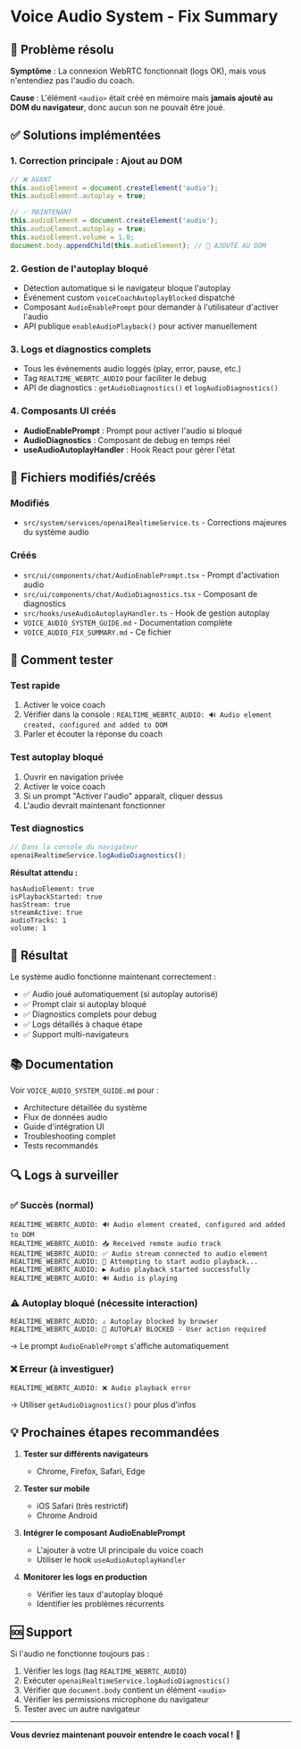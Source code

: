 # Voice Audio System - Fix Summary

## 🎯 Problème résolu

**Symptôme** : La connexion WebRTC fonctionnait (logs OK), mais vous n'entendiez pas l'audio du coach.

**Cause** : L'élément `<audio>` était créé en mémoire mais **jamais ajouté au DOM du navigateur**, donc aucun son ne pouvait être joué.

## ✅ Solutions implémentées

### 1. Correction principale : Ajout au DOM
```typescript
// ❌ AVANT
this.audioElement = document.createElement('audio');
this.audioElement.autoplay = true;

// ✅ MAINTENANT
this.audioElement = document.createElement('audio');
this.audioElement.autoplay = true;
this.audioElement.volume = 1.0;
document.body.appendChild(this.audioElement); // 🎯 AJOUTÉ AU DOM
```

### 2. Gestion de l'autoplay bloqué
- Détection automatique si le navigateur bloque l'autoplay
- Événement custom `voiceCoachAutoplayBlocked` dispatché
- Composant `AudioEnablePrompt` pour demander à l'utilisateur d'activer l'audio
- API publique `enableAudioPlayback()` pour activer manuellement

### 3. Logs et diagnostics complets
- Tous les événements audio loggés (play, error, pause, etc.)
- Tag `REALTIME_WEBRTC_AUDIO` pour faciliter le debug
- API de diagnostics : `getAudioDiagnostics()` et `logAudioDiagnostics()`

### 4. Composants UI créés
- **AudioEnablePrompt** : Prompt pour activer l'audio si bloqué
- **AudioDiagnostics** : Composant de debug en temps réel
- **useAudioAutoplayHandler** : Hook React pour gérer l'état

## 📁 Fichiers modifiés/créés

### Modifiés
- `src/system/services/openaiRealtimeService.ts` - Corrections majeures du système audio

### Créés
- `src/ui/components/chat/AudioEnablePrompt.tsx` - Prompt d'activation audio
- `src/ui/components/chat/AudioDiagnostics.tsx` - Composant de diagnostics
- `src/hooks/useAudioAutoplayHandler.ts` - Hook de gestion autoplay
- `VOICE_AUDIO_SYSTEM_GUIDE.md` - Documentation complète
- `VOICE_AUDIO_FIX_SUMMARY.md` - Ce fichier

## 🧪 Comment tester

### Test rapide
1. Activer le voice coach
2. Vérifier dans la console : `REALTIME_WEBRTC_AUDIO: 🔊 Audio element created, configured and added to DOM`
3. Parler et écouter la réponse du coach

### Test autoplay bloqué
1. Ouvrir en navigation privée
2. Activer le voice coach
3. Si un prompt "Activer l'audio" apparaît, cliquer dessus
4. L'audio devrait maintenant fonctionner

### Test diagnostics
```javascript
// Dans la console du navigateur
openaiRealtimeService.logAudioDiagnostics();
```

**Résultat attendu :**
```
hasAudioElement: true
isPlaybackStarted: true
hasStream: true
streamActive: true
audioTracks: 1
volume: 1
```

## 🎉 Résultat

Le système audio fonctionne maintenant correctement :
- ✅ Audio joué automatiquement (si autoplay autorisé)
- ✅ Prompt clair si autoplay bloqué
- ✅ Diagnostics complets pour debug
- ✅ Logs détaillés à chaque étape
- ✅ Support multi-navigateurs

## 📚 Documentation

Voir `VOICE_AUDIO_SYSTEM_GUIDE.md` pour :
- Architecture détaillée du système
- Flux de données audio
- Guide d'intégration UI
- Troubleshooting complet
- Tests recommandés

## 🔍 Logs à surveiller

### ✅ Succès (normal)
```
REALTIME_WEBRTC_AUDIO: 🔊 Audio element created, configured and added to DOM
REALTIME_WEBRTC_AUDIO: 📥 Received remote audio track
REALTIME_WEBRTC_AUDIO: ✅ Audio stream connected to audio element
REALTIME_WEBRTC_AUDIO: 🎵 Attempting to start audio playback...
REALTIME_WEBRTC_AUDIO: ▶️ Audio playback started successfully
REALTIME_WEBRTC_AUDIO: 🔊 Audio is playing
```

### ⚠️ Autoplay bloqué (nécessite interaction)
```
REALTIME_WEBRTC_AUDIO: ⚠️ Autoplay blocked by browser
REALTIME_WEBRTC_AUDIO: 🚨 AUTOPLAY BLOCKED - User action required
```
→ Le prompt `AudioEnablePrompt` s'affiche automatiquement

### ❌ Erreur (à investiguer)
```
REALTIME_WEBRTC_AUDIO: ❌ Audio playback error
```
→ Utiliser `getAudioDiagnostics()` pour plus d'infos

## 💡 Prochaines étapes recommandées

1. **Tester sur différents navigateurs**
   - Chrome, Firefox, Safari, Edge

2. **Tester sur mobile**
   - iOS Safari (très restrictif)
   - Chrome Android

3. **Intégrer le composant AudioEnablePrompt**
   - L'ajouter à votre UI principale du voice coach
   - Utiliser le hook `useAudioAutoplayHandler`

4. **Monitorer les logs en production**
   - Vérifier les taux d'autoplay bloqué
   - Identifier les problèmes récurrents

## 🆘 Support

Si l'audio ne fonctionne toujours pas :
1. Vérifier les logs (tag `REALTIME_WEBRTC_AUDIO`)
2. Exécuter `openaiRealtimeService.logAudioDiagnostics()`
3. Vérifier que `document.body` contient un élément `<audio>`
4. Vérifier les permissions microphone du navigateur
5. Tester avec un autre navigateur

---

**Vous devriez maintenant pouvoir entendre le coach vocal !** 🎉
